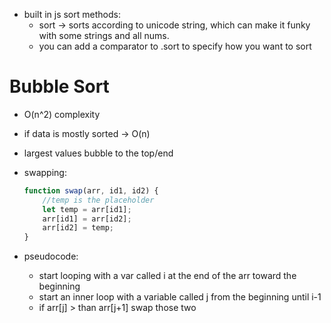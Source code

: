 * built in js sort methods:
    * sort -> sorts according to unicode string, which can make it funky with some strings and all nums.
    * you can add a comparator to .sort to specify how you want to sort

# Bubble Sort # 

* O(n^2) complexity
* if data is mostly sorted -> O(n)
* largest values bubble to the top/end
* swapping:

    ```javascript
    function swap(arr, id1, id2) {
        //temp is the placeholder
        let temp = arr[id1];
        arr[id1] = arr[id2];
        arr[id2] = temp;
    }
    ```
* pseudocode:
    * start looping with a var called i at the end of the arr toward the beginning
    * start an inner loop with a variable called j from the beginning until i-1
    * if arr[j] > than arr[j+1] swap those two